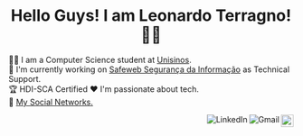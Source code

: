 <h1 align="center">Hello Guys! I am Leonardo Terragno!👨‍💻</h1>


👨‍🎓 I am a Computer Science student at <a href="http://www.unisinos.br/">Unisinos</a>.
<br />
:department_store: I'm currently working on <a href="https://safeweb.com.br/">Safeweb Segurança da Informação</a> as Technical Support.
<br />
🏆 HDI-SCA Certified
:heart: I'm passionate about tech.
<br />
:link: <a href="https://linktr.ee/leobilha">My Social Networks.</a>

<a href="https://github.com/leobilha/">
    <img src="https://img.shields.io/github/followers/leobilha?label=follow&style=social" height="22" title="Follow me" align="right" alt="GitHub">
</a>

<a href="mailto:leeobilhaa@gmail.com">
    <img src="https://img.shields.io/badge/-Gmail-c14438?style=flat&logo=Gmail&logoColor=white" title="Send me an email" align="right" alt="Gmail">
</a>

<a href="https://www.linkedin.com/in/leonardo-bilha-terragno-614943124/">
    <img src="https://img.shields.io/badge/-LinkedIn-blue?style=flat&logo=Linkedin&logoColor=white" title="My Social Network" align="right" alt="LinkedIn">
</a>
